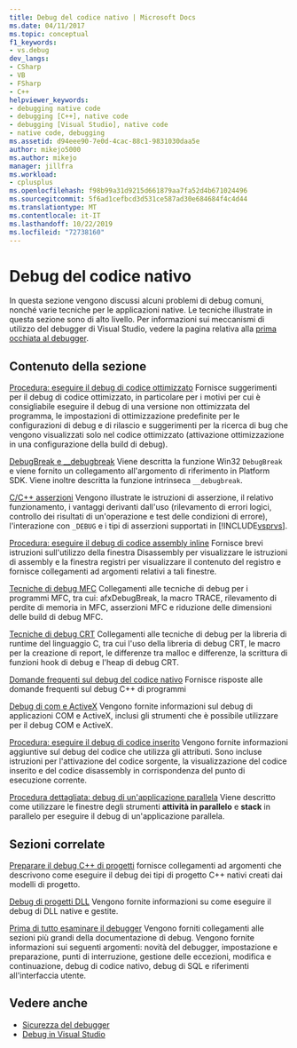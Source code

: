 ```yaml
---
title: Debug del codice nativo | Microsoft Docs
ms.date: 04/11/2017
ms.topic: conceptual
f1_keywords:
- vs.debug
dev_langs:
- CSharp
- VB
- FSharp
- C++
helpviewer_keywords:
- debugging native code
- debugging [C++], native code
- debugging [Visual Studio], native code
- native code, debugging
ms.assetid: d94eee90-7e0d-4cac-88c1-9831030daa5e
author: mikejo5000
ms.author: mikejo
manager: jillfra
ms.workload:
- cplusplus
ms.openlocfilehash: f98b99a31d9215d661879aa7fa52d4b671024496
ms.sourcegitcommit: 5f6ad1cefbcd3d531ce587ad30e684684f4c4d44
ms.translationtype: MT
ms.contentlocale: it-IT
ms.lasthandoff: 10/22/2019
ms.locfileid: "72738160"
---
```

# <a name="debugging-native-code"></a>Debug del codice nativo
In questa sezione vengono discussi alcuni problemi di debug comuni, nonché varie tecniche per le applicazioni native. Le tecniche illustrate in questa sezione sono di alto livello. Per informazioni sui meccanismi di utilizzo del debugger di Visual Studio, vedere la pagina relativa alla [prima occhiata al debugger](../debugger/debugger-feature-tour.md).

## <a name="in-this-section"></a>Contenuto della sezione
 [Procedura: eseguire il debug di codice ottimizzato](../debugger/how-to-debug-optimized-code.md) Fornisce suggerimenti per il debug di codice ottimizzato, in particolare per i motivi per cui è consigliabile eseguire il debug di una versione non ottimizzata del programma, le impostazioni di ottimizzazione predefinite per le configurazioni di debug e di rilascio e suggerimenti per la ricerca di bug che vengono visualizzati solo nel codice ottimizzato (attivazione ottimizzazione in una configurazione della build di debug).

 [DebugBreak e __debugbreak](../debugger/debugbreak-and-debugbreak.md) Viene descritta la funzione Win32 `DebugBreak` e viene fornito un collegamento all'argomento di riferimento in Platform SDK. Viene inoltre descritta la funzione intrinseca `__debugbreak`.

 [C/C++ asserzioni](../debugger/c-cpp-assertions.md) Vengono illustrate le istruzioni di asserzione, il relativo funzionamento, i vantaggi derivanti dall'uso (rilevamento di errori logici, controllo dei risultati di un'operazione e test delle condizioni di errore), l'interazione con `_DEBUG` e i tipi di asserzioni supportati in [!INCLUDE[vsprvs](../code-quality/includes/vsprvs_md.md)].

 [Procedura: eseguire il debug di codice assembly inline](../debugger/how-to-debug-inline-assembly-code.md) Fornisce brevi istruzioni sull'utilizzo della finestra Disassembly per visualizzare le istruzioni di assembly e la finestra registri per visualizzare il contenuto del registro e fornisce collegamenti ad argomenti relativi a tali finestre.

 [Tecniche di debug MFC](../debugger/mfc-debugging-techniques.md) Collegamenti alle tecniche di debug per i programmi MFC, tra cui: afxDebugBreak, la macro TRACE, rilevamento di perdite di memoria in MFC, asserzioni MFC e riduzione delle dimensioni delle build di debug MFC.

 [Tecniche di debug CRT](../debugger/crt-debugging-techniques.md) Collegamenti alle tecniche di debug per la libreria di runtime del linguaggio C, tra cui l'uso della libreria di debug CRT, le macro per la creazione di report, le differenze tra malloc e differenze, la scrittura di funzioni hook di debug e l'heap di debug CRT.

 [Domande frequenti sul debug del codice nativo](../debugger/debugging-native-code-faqs.md) Fornisce risposte alle domande frequenti sul debug C++ di programmi

 [Debug di com e ActiveX](../debugger/com-and-activex-debugging.md) Vengono fornite informazioni sul debug di applicazioni COM e ActiveX, inclusi gli strumenti che è possibile utilizzare per il debug COM e ActiveX.

 [Procedura: eseguire il debug di codice inserito](../debugger/how-to-debug-injected-code.md) Vengono fornite informazioni aggiuntive sul debug del codice che utilizza gli attributi. Sono incluse istruzioni per l'attivazione del codice sorgente, la visualizzazione del codice inserito e del codice disassembly in corrispondenza del punto di esecuzione corrente.

 [Procedura dettagliata: debug di un'applicazione parallela](../debugger/walkthrough-debugging-a-parallel-application.md) Viene descritto come utilizzare le finestre degli strumenti **attività in parallelo** e **stack** in parallelo per eseguire il debug di un'applicazione parallela.

## <a name="related-sections"></a>Sezioni correlate
 [Preparare il debug C++ di progetti](../debugger/debugging-preparation-visual-cpp-project-types.md) fornisce collegamenti ad argomenti che descrivono come eseguire il debug dei tipi di progetto C++ nativi creati dai modelli di progetto.

 [Debug di progetti DLL](../debugger/debugging-dll-projects.md) Vengono fornite informazioni su come eseguire il debug di DLL native e gestite.

 [Prima di tutto esaminare il debugger](../debugger/debugger-feature-tour.md) Vengono forniti collegamenti alle sezioni più grandi della documentazione di debug. Vengono fornite informazioni sui seguenti argomenti: novità del debugger, impostazione e preparazione, punti di interruzione, gestione delle eccezioni, modifica e continuazione, debug di codice nativo, debug di SQL e riferimenti all'interfaccia utente.

## <a name="see-also"></a>Vedere anche

- [Sicurezza del debugger](../debugger/debugger-security.md)
- [Debug in Visual Studio](../debugger/index.yml)